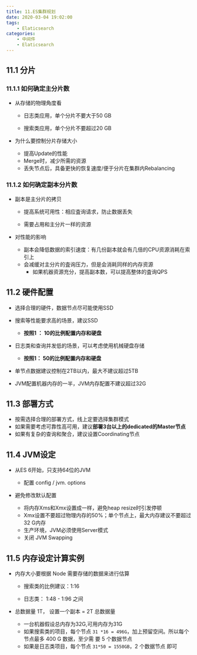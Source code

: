 ```yaml
---
title: 11.ES集群规划
date: 2020-03-04 19:02:00
tags:
    - Elaticsearch
categories:
    - 中间件
    - Elaticsearch
---
```


## 11.1 分片

### 11.1.1 如何确定主分片数

- 从存储的物理角度看

  - 日志类应用，单个分片不要大于50 GB

  - 搜索类应用，单个分片不要超过20 GB

- 为什么要控制分片存储大小

  - 提高Update的性能
  - Merge时，减少所需的资源
  - 丢失节点后，具备更快的恢复速度/便于分片在集群内Rebalancing

### 11.1.2 如何确定副本分片数

- 副本是主分片的拷贝

  - 提高系统可用性：相应査询请求，防止数据丢失

  - 需要占用和主分片一样的资源

- 对性能的影响
  - 副本会降低数据的索引速度：有几份副本就会有几倍的CPU资源消耗在索引上
  - 会减缓对主分片的査询压力，但是会消耗同样的内存资源
    - 如果机器资源充分，提高副本数，可以提高整体的査询QPS



## 11.2 硬件配置

- 选择合理的硬件，数据节点尽可能使用SSD
- 搜索等性能要求高的场景，建议SSD

  - **按照1 ： 10的比例配置内存和硬盘**
- 日志类和查询并发低的场景，可以考虑使用机械硬盘存储
  - **按照1： 50的比例配置内存和硬盘**
- 单节点数据建议控制在2TB以内，最大不建议超过5TB
- JVM配置机器内存的一半，JVM内存配置不建议超过32G

## 11.3 部署方式

- 按需选择合理的部署方式，线上定要选择集群模式
- 如果需要考虑可靠性高可用，建议**部署3台以上的dedicated的Master节点**
- 如果有复杂的查询和聚合，建议设置Coordinating节点



## 11.4 JVM设定

- 从ES 6开始，只支持64位的JVM

  - 配置 config / jvm. options

- 避免修改默认配置
  - 将内存Xms和Xmx设置成一样，避免heap resize时引发停顿
  -  Xmx设置不要超过物理内存的50%；单个节点上，最大内存建议不要超过32 G内存
  - 生产环境，JVM必须使用Server模式
  - 关闭 JVM Swapping



## 11.5 内存设定计算实例

- 内存大小要根据 Node 需要存储的数据来进行估算  

  - 搜索类的比例建议：1:16 

  - 日志类： 1:48 - 1:96 之间 
- 总数据量 1T， 设置一个副本 = 2T 总数据量 
  - 一台机器假设总内存为32G,可用内存为31G
  -  如果搜索类的项目，每个节点 ```31 *16 = 496G```，加上预留空间。所以每个节点最多 400 G 数据，至少需 要 5 个数据节点 
  - 如果是日志类项目，每个节点 ```31*50 = 1550GB```，2 个数据节点 即可